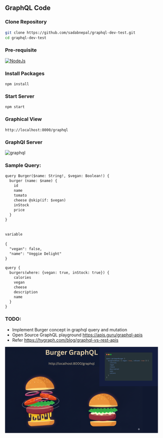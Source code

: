 ## GraphQL Code

### Clone Repository

```bash
git clone https://github.com/sadabnepal/graphql-dev-test.git
cd graphql-dev-test
```

### Pre-requisite
[![NodeJs](https://img.shields.io/badge/-NodeJS-808080?logo=Node.JS)](https://nodejs.org/en/download/)

### Install Packages
```
npm install
```

### Start Server
```
npm start
```

### Graphical View
```
http://localhost:8000/graphql
```

### GraphQl Server
![graphql](./sample/graphql.png)

### Sample Query:
```
query Burger($name: String!, $vegan: Boolean!) {
  burger (name: $name) {
    id
    name
    tomato
    cheese @skip(if: $vegan)
    inStock
    price
  }
}


variable

{
  "vegan": false,
  "name": "Veggie Delight"
}

```

```
query {
  burgers(where: {vegan: true, inStock: true}) {
    calories
    vegan
    cheese
    description
    name
  }
}
```


### TODO:
- Implement Burger concept in graphql query and mutation
- Open Source GraphQL playground https://apis.guru/graphql-apis
- Refer https://hygraph.com/blog/graphql-vs-rest-apis 

![burger](./sample/burger.png)